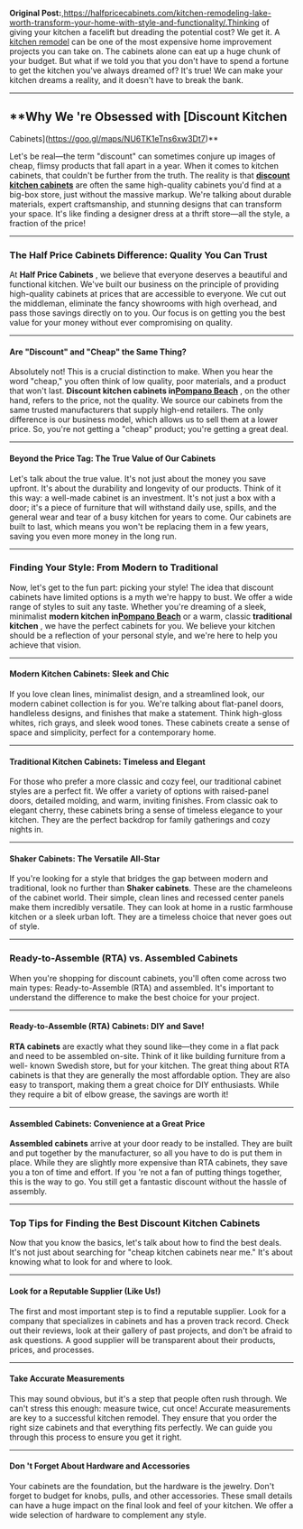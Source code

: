 **Original Post:**,https://halfpricecabinets.com/kitchen-remodeling-lake-worth-transform-your-home-with-style-and-functionality/.Thinking of giving your kitchen a facelift but dreading the potential cost? We
get it. A [kitchen remodel](https://goo.gl/maps/NU6TK1eTns6xw3Dt7) can be one
of the most expensive home improvement projects you can take on. The cabinets
alone can eat up a huge chunk of your budget. But what if we told you that you
don't have to spend a fortune to get the kitchen you've always dreamed of?
It's true! We can make your kitchen dreams a reality, and it doesn't have to
break the bank.

* * *



## **Why We 're Obsessed with [Discount Kitchen
Cabinets](https://goo.gl/maps/NU6TK1eTns6xw3Dt7)**



Let's be real—the term "discount" can sometimes conjure up images of cheap,
flimsy products that fall apart in a year. When it comes to kitchen cabinets,
that couldn't be further from the truth. The reality is that [**discount
kitchen cabinets**](https://goo.gl/maps/NU6TK1eTns6xw3Dt7) are often the same
high-quality cabinets you'd find at a big-box store, just without the massive
markup. We're talking about durable materials, expert craftsmanship, and
stunning designs that can transform your space. It's like finding a designer
dress at a thrift store—all the style, a fraction of the price!

* * *



### **The Half Price Cabinets Difference: Quality You Can Trust**



At **Half Price Cabinets** , we believe that everyone deserves a beautiful and
functional kitchen. We've built our business on the principle of providing
high-quality cabinets at prices that are accessible to everyone. We cut out
the middleman, eliminate the fancy showrooms with high overhead, and pass
those savings directly on to you. Our focus is on getting you the best value
for your money without ever compromising on quality.

* * *



#### **Are "Discount" and "Cheap" the Same Thing?**



Absolutely not! This is a crucial distinction to make. When you hear the word
"cheap," you often think of low quality, poor materials, and a product that
won't last. **Discount kitchen cabinets in[Pompano
Beach](https://www.pompanobeachfl.gov/)** , on the other hand, refers to the
price, not the quality. We source our cabinets from the same trusted
manufacturers that supply high-end retailers. The only difference is our
business model, which allows us to sell them at a lower price. So, you're not
getting a "cheap" product; you're getting a great deal.

* * *



#### **Beyond the Price Tag: The True Value of Our Cabinets**



Let's talk about the true value. It's not just about the money you save
upfront. It's about the durability and longevity of our products. Think of it
this way: a well-made cabinet is an investment. It's not just a box with a
door; it's a piece of furniture that will withstand daily use, spills, and the
general wear and tear of a busy kitchen for years to come. Our cabinets are
built to last, which means you won't be replacing them in a few years, saving
you even more money in the long run.

* * *



### **Finding Your Style: From Modern to Traditional**



Now, let's get to the fun part: picking your style! The idea that discount
cabinets have limited options is a myth we're happy to bust. We offer a wide
range of styles to suit any taste. Whether you're dreaming of a sleek,
minimalist **modern kitchen in[Pompano
Beach](https://www.pompanobeachfl.gov/)** or a warm, classic **traditional
kitchen** , we have the perfect cabinets for you. We believe your kitchen
should be a reflection of your personal style, and we're here to help you
achieve that vision.

* * *



#### **Modern Kitchen Cabinets: Sleek and Chic**



If you love clean lines, minimalist design, and a streamlined look, our modern
cabinet collection is for you. We're talking about flat-panel doors,
handleless designs, and finishes that make a statement. Think high-gloss
whites, rich grays, and sleek wood tones. These cabinets create a sense of
space and simplicity, perfect for a contemporary home.

* * *



#### **Traditional Kitchen Cabinets: Timeless and Elegant**



For those who prefer a more classic and cozy feel, our traditional cabinet
styles are a perfect fit. We offer a variety of options with raised-panel
doors, detailed molding, and warm, inviting finishes. From classic oak to
elegant cherry, these cabinets bring a sense of timeless elegance to your
kitchen. They are the perfect backdrop for family gatherings and cozy nights
in.

* * *



#### **Shaker Cabinets: The Versatile All-Star**



If you're looking for a style that bridges the gap between modern and
traditional, look no further than **Shaker cabinets**. These are the
chameleons of the cabinet world. Their simple, clean lines and recessed center
panels make them incredibly versatile. They can look at home in a rustic
farmhouse kitchen or a sleek urban loft. They are a timeless choice that never
goes out of style.

* * *



### **Ready-to-Assemble (RTA) vs. Assembled Cabinets**



When you're shopping for discount cabinets, you'll often come across two main
types: Ready-to-Assemble (RTA) and assembled. It's important to understand the
difference to make the best choice for your project.

* * *



#### **Ready-to-Assemble (RTA) Cabinets: DIY and Save!**



**RTA cabinets** are exactly what they sound like—they come in a flat pack and
need to be assembled on-site. Think of it like building furniture from a well-
known Swedish store, but for your kitchen. The great thing about RTA cabinets
is that they are generally the most affordable option. They are also easy to
transport, making them a great choice for DIY enthusiasts. While they require
a bit of elbow grease, the savings are worth it!

* * *



#### **Assembled Cabinets: Convenience at a Great Price**



**Assembled cabinets** arrive at your door ready to be installed. They are
built and put together by the manufacturer, so all you have to do is put them
in place. While they are slightly more expensive than RTA cabinets, they save
you a ton of time and effort. If you 're not a fan of putting things together,
this is the way to go. You still get a fantastic discount without the hassle
of assembly.

* * *



### **Top Tips for Finding the Best Discount Kitchen Cabinets**



Now that you know the basics, let's talk about how to find the best deals.
It's not just about searching for "cheap kitchen cabinets near me." It's about
knowing what to look for and where to look.

* * *



#### **Look for a Reputable Supplier (Like Us!)**



The first and most important step is to find a reputable supplier. Look for a
company that specializes in cabinets and has a proven track record. Check out
their reviews, look at their gallery of past projects, and don't be afraid to
ask questions. A good supplier will be transparent about their products,
prices, and processes.

* * *



#### **Take Accurate Measurements**



This may sound obvious, but it's a step that people often rush through. We
can't stress this enough: measure twice, cut once! Accurate measurements are
key to a successful kitchen remodel. They ensure that you order the right size
cabinets and that everything fits perfectly. We can guide you through this
process to ensure you get it right.

* * *



#### **Don 't Forget About Hardware and Accessories**



Your cabinets are the foundation, but the hardware is the jewelry. Don't
forget to budget for knobs, pulls, and other accessories. These small details
can have a huge impact on the final look and feel of your kitchen. We offer a
wide selection of hardware to complement any style.